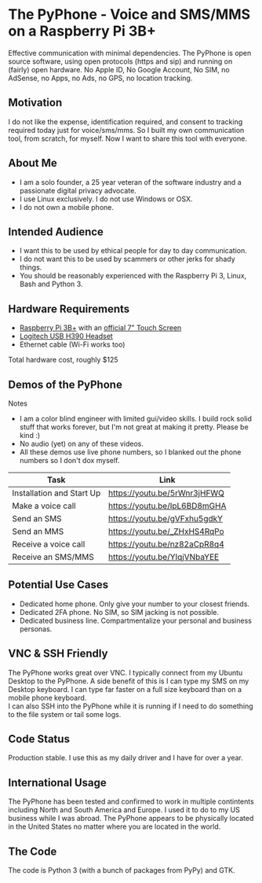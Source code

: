 # The PyPhone - Voice and SMS/MMS on a Raspberry Pi 3B+

Effective communication with minimal dependencies.  The PyPhone is open source software, using open protocols (https and sip) and running on (fairly) open hardware. No Apple ID, No Google Account, No SIM, no AdSense, no Apps, no Ads, no GPS, no location tracking.

## Motivation
I do not like the expense, identification required, and consent to tracking required today just for voice/sms/mms.  So I built my own communication tool, from scratch, for myself.  Now I want to share this tool with everyone.

## About Me
* I am a solo founder, a 25 year veteran of the software industry and a passionate digital privacy advocate. <br />
* I use Linux exclusively.  I do not use Windows or OSX. <br />
* I do not own a mobile phone.

## Intended Audience
* I want this to be used by ethical people for day to day communication. <br />
* I do not want this to be used by scammers or other jerks for shady things. <br />
* You should be reasonably experienced with the Raspberry Pi 3, Linux, Bash and Python 3.

## Hardware Requirements
* <a href="https://www.amazon.com/ELEMENT-Element14-Raspberry-Pi-Motherboard/dp/B07P4LSDYV/">Raspberry Pi 3B+</a> with an <a href="https://www.amazon.com/Raspberry-Pi-7-Touchscreen-Display/dp/B0153R2A9I/">official 7" Touch Screen</a>
* <a href="https://www.amazon.com/Logitech-Headset-H390-Noise-Cancelling/dp/B000UXZQ42">Logitech USB H390 Headset</a>
* Ethernet cable (Wi-Fi works too)

Total hardware cost, roughly $125
## Demos of the PyPhone
Notes <br />
* I am a color blind engineer with limited gui/video skills.  I build rock solid stuff that works forever, but I'm not great at making it pretty.  Please be kind :)
* No audio (yet) on any of these videos.
* All these demos use live phone numbers, so I blanked out the phone numbers so I don't dox myself.

| Task | Link |
| --- | --- |
| Installation and Start Up | https://youtu.be/5rWnr3jHFWQ |
| Make a voice call | https://youtu.be/IpL6BD8mGHA |
| Send an SMS | https://youtu.be/gVFxhu5gdkY |
| Send an MMS |  https://youtu.be/_ZHxHS4RqPo |
| Receive a voice call | https://youtu.be/nz82aCpR8q4 |
| Receive an SMS/MMS | https://youtu.be/YIqjVNbaYEE |

## Potential Use Cases
* Dedicated home phone.  Only give your number to your closest friends.
* Dedicated 2FA phone. No SIM, so SIM jacking is not possible.
* Dedicated business line.  Compartmentalize your personal and business personas.
## VNC  & SSH Friendly
The PyPhone works great over VNC.  I typically connect from my Ubuntu Desktop to the PyPhone.  A side benefit of this is I can type my SMS on my Desktop keyboard.  I can type far faster on a full size keyboard than on a mobile phone keyboard. <br />
I can also SSH into the PyPhone while it is running if I need to do something to the file system or tail some logs.
## Code Status
Production stable.  I use this as my daily driver and I have for over a year.
## International Usage
The PyPhone has been tested and confirmed to work in multiple contintents including North and South America and Europe. I used it to do to my US business while I was abroad.  The PyPhone appears to be physically located in the United States no matter where you are located in the world.
## The Code
The code is Python 3 (with a bunch of packages from PyPy) and GTK. 
